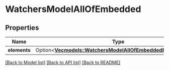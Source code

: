 # WatchersModelAllOfEmbedded

## Properties

Name | Type | Description | Notes
------------ | ------------- | ------------- | -------------
**elements** | Option<[**Vec<models::WatchersModelAllOfEmbeddedElementsInner>**](WatchersModel_allOf__embedded_elements_inner.md)> |  | [optional]

[[Back to Model list]](../README.md#documentation-for-models) [[Back to API list]](../README.md#documentation-for-api-endpoints) [[Back to README]](../README.md)


